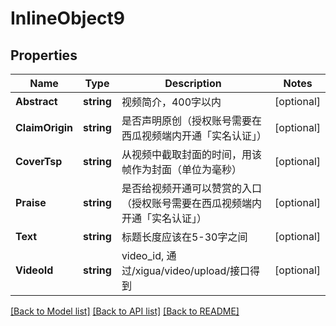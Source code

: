 # InlineObject9

## Properties

Name | Type | Description | Notes
------------ | ------------- | ------------- | -------------
**Abstract** | **string** | 视频简介，400字以内 | [optional] 
**ClaimOrigin** | **string** | 是否声明原创（授权账号需要在西瓜视频端内开通「实名认证」） | [optional] 
**CoverTsp** | **string** | 从视频中截取封面的时间，用该帧作为封面（单位为毫秒） | [optional] 
**Praise** | **string** | 是否给视频开通可以赞赏的入口（授权账号需要在西瓜视频端内开通「实名认证」） | [optional] 
**Text** | **string** | 标题长度应该在5-30字之间 | [optional] 
**VideoId** | **string** | video_id, 通过/xigua/video/upload/接口得到 | [optional] 

[[Back to Model list]](../README.md#documentation-for-models) [[Back to API list]](../README.md#documentation-for-api-endpoints) [[Back to README]](../README.md)



